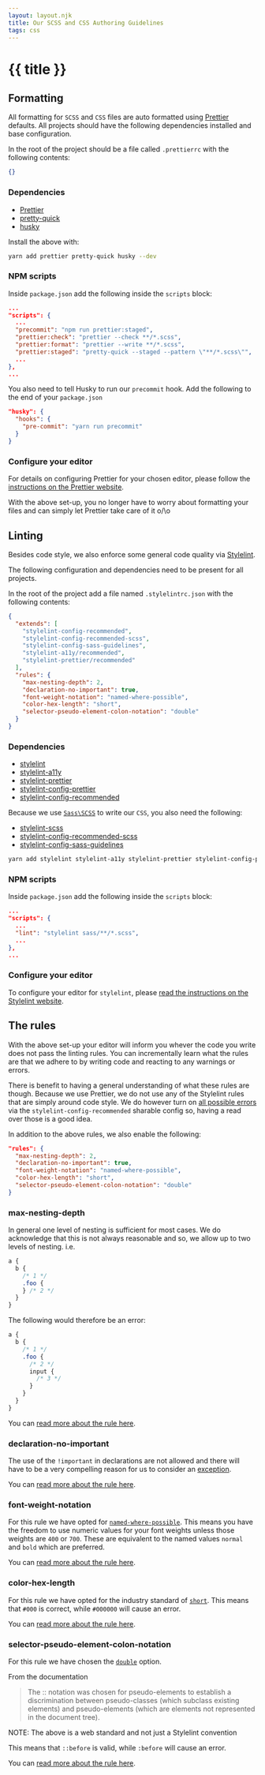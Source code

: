 ```yaml
---
layout: layout.njk
title: Our SCSS and CSS Authoring Guidelines
tags: css
---
```


# {{ title }}

## Formatting

All formatting for `SCSS` and `CSS` files are auto formatted using [Prettier](https://prettier.io) defaults.
All projects should have the following dependencies installed and base configuration.

In the root of the project should be a file called `.prettierrc` with the following contents:

```json
{}
```

### Dependencies

- [Prettier](https://www.npmjs.com/package/prettier)
- [pretty-quick](https://www.npmjs.com/package/pretty-quick)
- [husky](https://www.npmjs.com/package/husky)

Install the above with:

```bash
yarn add prettier pretty-quick husky --dev
```

### NPM scripts

Inside `package.json` add the following inside the `scripts` block:

```json
...
"scripts": {
  ...
  "precommit": "npm run prettier:staged",
  "prettier:check": "prettier --check **/*.scss",
  "prettier:format": "prettier --write **/*.scss",
  "prettier:staged": "pretty-quick --staged --pattern \"**/*.scss\"",
  ...
},
...
```

You also need to tell Husky to run our `precommit` hook. Add the following to the end of your `package.json`

```json
"husky": {
  "hooks": {
    "pre-commit": "yarn run precommit"
  }
}
```

### Configure your editor

For details on configuring Prettier for your chosen editor, please follow
the [instructions on the Prettier website](https://prettier.io/docs/en/editors.html).

With the above set-up, you no longer have to worry about formatting your files and
can simply let Prettier take care of it o/\o

## Linting

Besides code style, we also enforce some general code quality via [Stylelint](https://stylelint.io/).

The following configuration and dependencies need to be present for all projects.

In the root of the project add a file named `.stylelintrc.json` with the following contents:

```json
{
  "extends": [
    "stylelint-config-recommended",
    "stylelint-config-recommended-scss",
    "stylelint-config-sass-guidelines",
    "stylelint-a11y/recommended",
    "stylelint-prettier/recommended"
  ],
  "rules": {
    "max-nesting-depth": 2,
    "declaration-no-important": true,
    "font-weight-notation": "named-where-possible",
    "color-hex-length": "short",
    "selector-pseudo-element-colon-notation": "double"
  }
}
```

### Dependencies

- [stylelint](https://www.npmjs.com/package/stylelint)
- [stylelint-a11y](https://www.npmjs.com/package/stylelint-a11y)
- [stylelint-prettier](https://www.npmjs.com/package/stylelint-prettier)
- [stylelint-config-prettier](https://www.npmjs.com/package/stylelint-config-prettier)
- [stylelint-config-recommended](https://www.npmjs.com/package/stylelint-config-recommended)

Because we use [`Sass\SCSS`](https://sass-lang.com/) to write our `CSS`, you also need the following:

- [stylelint-scss](https://www.npmjs.com/package/stylelint-scss)
- [stylelint-config-recommended-scss](https://www.npmjs.com/package/stylelint-config-recommended-scss)
- [stylelint-config-sass-guidelines](https://www.npmjs.com/package/stylelint-config-sass-guidelines)

```bash
yarn add stylelint stylelint-a11y stylelint-prettier stylelint-config-prettier stylelint-config-recommended stylelint-scss stylelint-config-recommended-scss stylelint-config-sass-guidelines --dev
```

### NPM scripts

Inside `package.json` add the following inside the `scripts` block:

```json
...
"scripts": {
  ...
  "lint": "stylelint sass/**/*.scss",
  ...
},
...
```

### Configure your editor

To configure your editor for `stylelint`, please [read the instructions on the Stylelint website](https://stylelint.io/user-guide/integrations/editor).

## The rules

With the above set-up your editor will inform you whever the code you write does not pass the linting rules. You can incrementally learn what the rules are that we adhere to by writing code and reacting to any warnings or errors.

There is benefit to having a general understanding of what these rules are though.
Because we use Prettier, we do not use any of the Stylelint rules that are simply
around code style. We do however turn on [all possible errors](https://stylelint.io/user-guide/rules/list#possible-errors) via the `stylelint-config-recommended` sharable config so, having a read over those is a good idea.

In addition to the above rules, we also enable the following:

```json
"rules": {
  "max-nesting-depth": 2,
  "declaration-no-important": true,
  "font-weight-notation": "named-where-possible",
  "color-hex-length": "short",
  "selector-pseudo-element-colon-notation": "double"
}
```

### max-nesting-depth

In general one level of nesting is sufficient for most cases. We do acknowledge that this is not always reasonable and so, we allow up to two levels of nesting. i.e.

```css
a {
  b {
    /* 1 */
    .foo {
    } /* 2 */
  }
}
```

The following would therefore be an error:

```css
a {
  b {
    /* 1 */
    .foo {
      /* 2 */
      input {
        /* 3 */
      }
    }
  }
}
```

You can [read more about the rule here](https://stylelint.io/user-guide/rules/max-nesting-depth).

### declaration-no-important

The use of the `!important` in declarations are not allowed and there will have to be a very compelling reason for us to consider an [exception](https://stylelint.io/user-guide/ignore-code).

You can [read more about the rule here](https://stylelint.io/user-guide/rules/declaration-no-important).

### font-weight-notation

For this rule we have opted for [`named-where-possible`](https://stylelint.io/user-guide/rules/font-weight-notation#named-where-possible). This means you have the freedom to use numeric values for your font weights unless those weights are `400` or `700`. These are equivalent to the named values `normal` and `bold` which are preferred.

You can [read more about the rule here](https://stylelint.io/user-guide/rules/font-weight-notation).

### color-hex-length

For this rule we have opted for the industry standard of [`short`](https://stylelint.io/user-guide/rules/color-hex-length#short). This means that `#000` is correct, while `#000000` will cause an error.

You can [read more about the rule here](https://stylelint.io/user-guide/rules/color-hex-length).

### selector-pseudo-element-colon-notation

For this rule we have chosen the [`double`](https://stylelint.io/user-guide/rules/selector-pseudo-element-colon-notation#double) option.

From the documentation

> The :: notation was chosen for pseudo-elements to establish a discrimination between pseudo-classes (which subclass existing elements) and pseudo-elements (which are elements not represented in the document tree).

NOTE: The above is a web standard and not just a Stylelint convention

This means that `::before` is valid, while `:before` will cause an error.

You can [read more about the rule here](https://stylelint.io/user-guide/rules/selector-pseudo-element-colon-notation).
